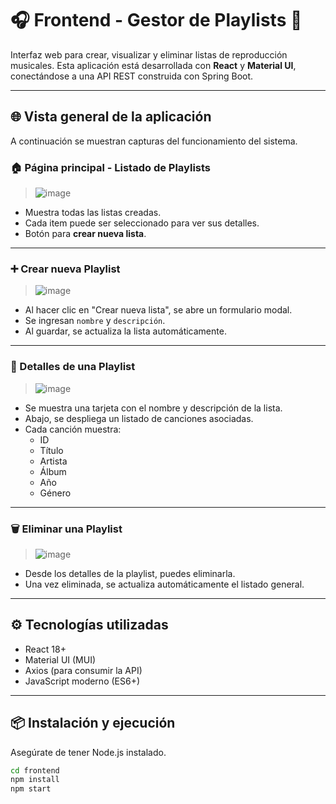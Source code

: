 # 🎧 Frontend - Gestor de Playlists 🎵

Interfaz web para crear, visualizar y eliminar listas de reproducción musicales. Esta aplicación está desarrollada con **React** y **Material UI**, conectándose a una API REST construida con Spring Boot.

---

## 🌐 Vista general de la aplicación

A continuación se muestran capturas del funcionamiento del sistema.

### 🏠 Página principal - Listado de Playlists


> ![image](https://github.com/user-attachments/assets/ee68f8d8-eb03-4145-a2df-375473c50a03)


- Muestra todas las listas creadas.
- Cada item puede ser seleccionado para ver sus detalles.
- Botón para **crear nueva lista**.

---

### ➕ Crear nueva Playlist

> ![image](https://github.com/user-attachments/assets/5536d3a0-33a8-4065-be32-cb869d6432f7)

- Al hacer clic en "Crear nueva lista", se abre un formulario modal.
- Se ingresan `nombre` y `descripción`.
- Al guardar, se actualiza la lista automáticamente.

---

### 📄 Detalles de una Playlist

> ![image](https://github.com/user-attachments/assets/6eb979f0-7f55-4557-a106-f6357d577d75)


- Se muestra una tarjeta con el nombre y descripción de la lista.
- Abajo, se despliega un listado de canciones asociadas.
- Cada canción muestra:
  - ID
  - Título
  - Artista
  - Álbum
  - Año
  - Género

---

### 🗑️ Eliminar una Playlist

> ![image](https://github.com/user-attachments/assets/92f6ef61-34ec-4710-aaae-473e2c6b8e74)


- Desde los detalles de la playlist, puedes eliminarla.
- Una vez eliminada, se actualiza automáticamente el listado general.

---

## ⚙️ Tecnologías utilizadas

- React 18+
- Material UI (MUI)
- Axios (para consumir la API)
- JavaScript moderno (ES6+)

---

## 📦 Instalación y ejecución

Asegúrate de tener Node.js instalado.

```bash
cd frontend
npm install
npm start

